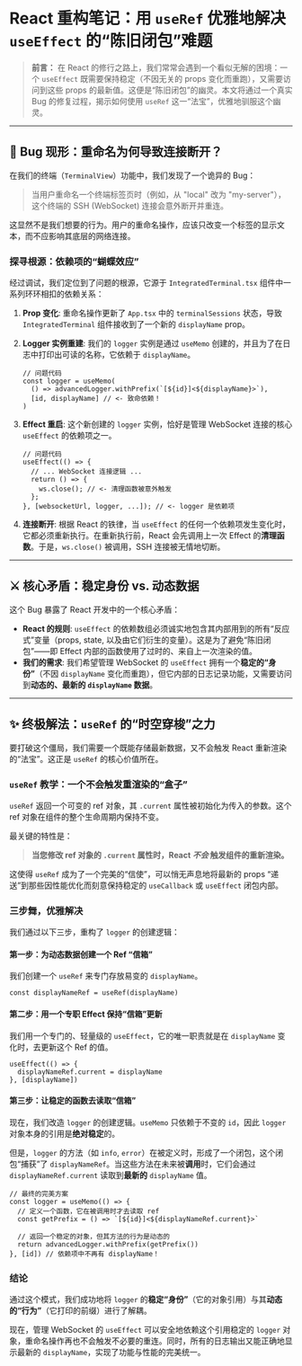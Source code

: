 # React 重构笔记：用 `useRef` 优雅地解决 `useEffect` 的“陈旧闭包”难题

> **前言：** 在 React 的修行之路上，我们常常会遇到一个看似无解的困境：一个 `useEffect` 既需要保持稳定（不因无关的 props 变化而重跑），又需要访问到这些 props 的最新值。这便是“陈旧闭包”的幽灵。本文将通过一个真实 Bug 的修复过程，揭示如何使用 `useRef` 这一“法宝”，优雅地驯服这个幽灵。

---

## 👻 **Bug 现形：重命名为何导致连接断开？**

在我们的终端（`TerminalView`）功能中，我们发现了一个诡异的 Bug：

> 当用户重命名一个终端标签页时（例如，从 "local" 改为 "my-server"），这个终端的 SSH (WebSocket) 连接会意外断开并重连。

这显然不是我们想要的行为。用户的重命名操作，应该只改变一个标签的显示文本，而不应影响其底层的网络连接。

### **探寻根源：依赖项的“蝴蝶效应”**

经过调试，我们定位到了问题的根源，它源于 `IntegratedTerminal.tsx` 组件中一系列环环相扣的依赖关系：

1. **Prop 变化**: 重命名操作更新了 `App.tsx` 中的 `terminalSessions` 状态，导致 `IntegratedTerminal` 组件接收到了一个新的 `displayName` prop。
2. **Logger 实例重建**: 我们的 `logger` 实例是通过 `useMemo` 创建的，并且为了在日志中打印出可读的名称，它依赖于 `displayName`。

   ```tsx
   // 问题代码
   const logger = useMemo(
     () => advancedLogger.withPrefix(`[${id}]<${displayName}>`),
     [id, displayName] // <- 致命依赖！
   )
   ```

3. **Effect 重启**: 这个新创建的 `logger` 实例，恰好是管理 WebSocket 连接的核心 `useEffect` 的依赖项之一。

   ```tsx
   // 问题代码
   useEffect(() => {
     // ... WebSocket 连接逻辑 ...
     return () => {
       ws.close(); // <- 清理函数被意外触发
     };
   }, [websocketUrl, logger, ...]); // <- logger 是依赖项
   ```

4. **连接断开**: 根据 React 的铁律，当 `useEffect` 的任何一个依赖项发生变化时，它都必须重新执行。在重新执行前，React 会先调用上一次 Effect 的**清理函数**。于是，`ws.close()` 被调用，SSH 连接被无情地切断。

---

## ⚔️ **核心矛盾：稳定身份 vs. 动态数据**

这个 Bug 暴露了 React 开发中的一个核心矛盾：

- **React 的规则**: `useEffect` 的依赖数组必须诚实地包含其内部用到的所有“反应式”变量（props, state, 以及由它们衍生的变量）。这是为了避免“陈旧闭包”——即 Effect 内部的函数使用了过时的、来自上一次渲染的值。
- **我们的需求**: 我们希望管理 WebSocket 的 `useEffect` 拥有一个**稳定的“身份”**（不因 `displayName` 变化而重跑），但它内部的日志记录功能，又需要访问到**动态的、最新的 `displayName` 数据**。

---

## ✨ **终极解法：`useRef` 的“时空穿梭”之力**

要打破这个僵局，我们需要一个既能存储最新数据，又不会触发 React 重新渲染的“法宝”。这正是 `useRef` 的核心价值所在。

### **`useRef` 教学：一个不会触发重渲染的“盒子”**

`useRef` 返回一个可变的 ref 对象，其 `.current` 属性被初始化为传入的参数。这个 ref 对象在组件的整个生命周期内保持不变。

最关键的特性是：

> **当您修改 ref 对象的 `.current` 属性时，React _不会_ 触发组件的重新渲染。**

这使得 `useRef` 成为了一个完美的“信使”，可以悄无声息地将最新的 props “递送”到那些因性能优化而刻意保持稳定的 `useCallback` 或 `useEffect` 闭包内部。

### **三步舞，优雅解决**

我们通过以下三步，重构了 `logger` 的创建逻辑：

#### **第一步：为动态数据创建一个 Ref “信箱”**

我们创建一个 `useRef` 来专门存放易变的 `displayName`。

```tsx
const displayNameRef = useRef(displayName)
```

#### **第二步：用一个专职 Effect 保持“信箱”更新**

我们用一个专门的、轻量级的 `useEffect`，它的唯一职责就是在 `displayName` 变化时，去更新这个 Ref 的值。

```tsx
useEffect(() => {
  displayNameRef.current = displayName
}, [displayName])
```

#### **第三步：让稳定的函数去读取“信箱”**

现在，我们改造 `logger` 的创建逻辑。`useMemo` 只依赖于不变的 `id`，因此 `logger` 对象本身的引用是**绝对稳定**的。

但是，`logger` 的方法（如 `info`, `error`）在被定义时，形成了一个闭包，这个闭包“捕获”了 `displayNameRef`。当这些方法在未来被**调用**时，它们会通过 `displayNameRef.current` 读取到**最新的** `displayName` 值。

```tsx
// 最终的完美方案
const logger = useMemo(() => {
  // 定义一个函数，它在被调用时才去读取 ref
  const getPrefix = () => `[${id}]<${displayNameRef.current}>`

  // 返回一个稳定的对象，但其方法的行为是动态的
  return advancedLogger.withPrefix(getPrefix())
}, [id]) // 依赖项中不再有 displayName！
```

### **结论**

通过这个模式，我们成功地将 `logger` 的**稳定“身份”**（它的对象引用）与其**动态的“行为”**（它打印的前缀）进行了解耦。

现在，管理 WebSocket 的 `useEffect` 可以安全地依赖这个引用稳定的 `logger` 对象，重命名操作再也不会触发不必要的重连。同时，所有的日志输出又能正确地显示最新的 `displayName`，实现了功能与性能的完美统一。
